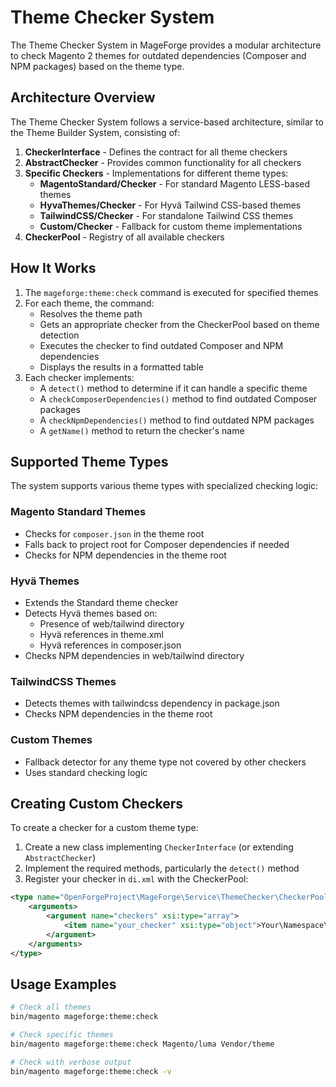 # Theme Checker System

The Theme Checker System in MageForge provides a modular architecture to check Magento 2 themes for outdated dependencies (Composer and NPM packages) based on the theme type.

## Architecture Overview

The Theme Checker System follows a service-based architecture, similar to the Theme Builder System, consisting of:

1. **CheckerInterface** - Defines the contract for all theme checkers
2. **AbstractChecker** - Provides common functionality for all checkers
3. **Specific Checkers** - Implementations for different theme types:
   - **MagentoStandard/Checker** - For standard Magento LESS-based themes
   - **HyvaThemes/Checker** - For Hyvä Tailwind CSS-based themes
   - **TailwindCSS/Checker** - For standalone Tailwind CSS themes
   - **Custom/Checker** - Fallback for custom theme implementations
4. **CheckerPool** - Registry of all available checkers

## How It Works

1. The `mageforge:theme:check` command is executed for specified themes
2. For each theme, the command:
   - Resolves the theme path
   - Gets an appropriate checker from the CheckerPool based on theme detection
   - Executes the checker to find outdated Composer and NPM dependencies
   - Displays the results in a formatted table
3. Each checker implements:
   - A `detect()` method to determine if it can handle a specific theme
   - A `checkComposerDependencies()` method to find outdated Composer packages
   - A `checkNpmDependencies()` method to find outdated NPM packages
   - A `getName()` method to return the checker's name

## Supported Theme Types

The system supports various theme types with specialized checking logic:

### Magento Standard Themes
- Checks for `composer.json` in the theme root
- Falls back to project root for Composer dependencies if needed
- Checks for NPM dependencies in the theme root

### Hyvä Themes
- Extends the Standard theme checker
- Detects Hyvä themes based on:
  - Presence of web/tailwind directory
  - Hyvä references in theme.xml
  - Hyvä references in composer.json
- Checks NPM dependencies in web/tailwind directory

### TailwindCSS Themes
- Detects themes with tailwindcss dependency in package.json
- Checks NPM dependencies in the theme root

### Custom Themes
- Fallback detector for any theme type not covered by other checkers
- Uses standard checking logic

## Creating Custom Checkers

To create a checker for a custom theme type:

1. Create a new class implementing `CheckerInterface` (or extending `AbstractChecker`)
2. Implement the required methods, particularly the `detect()` method
3. Register your checker in `di.xml` with the CheckerPool:

```xml
<type name="OpenForgeProject\MageForge\Service\ThemeChecker\CheckerPool">
    <arguments>
        <argument name="checkers" xsi:type="array">
            <item name="your_checker" xsi:type="object">Your\Namespace\Service\ThemeChecker\YourTheme\Checker</item>
        </argument>
    </arguments>
</type>
```

## Usage Examples

```bash
# Check all themes
bin/magento mageforge:theme:check

# Check specific themes
bin/magento mageforge:theme:check Magento/luma Vendor/theme

# Check with verbose output
bin/magento mageforge:theme:check -v
```
